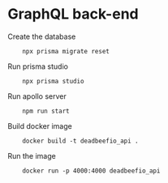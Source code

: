 GraphQL back-end
================

Create the database

```
    npx prisma migrate reset
```

Run prisma studio

```
    npx prisma studio
```

Run apollo server

```
    npm run start
```

Build docker image

```
    docker build -t deadbeefio_api .
```

Run the image

```
    docker run -p 4000:4000 deadbeefio_api
```
